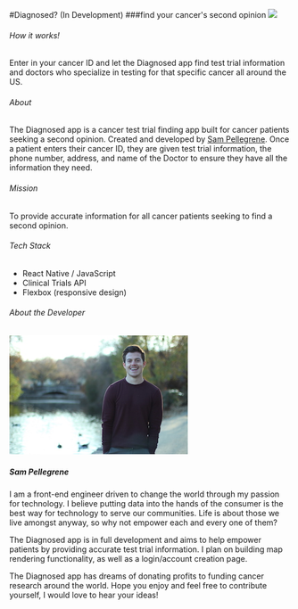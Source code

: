 #Diagnosed? (In Development)
###find your cancer's second opinion
![](diagnosed2gif.gif)

###### How it works!
Enter in your cancer ID and let the Diagnosed app find test trial information and doctors who specialize in testing for that specific cancer all around the US.

###### About
The Diagnosed app is a cancer test trial finding app built for cancer patients seeking a second opinion. Created and developed by [Sam Pellegrene](http://sammypelly.com/). Once a patient enters their cancer ID, they are given test trial information, the phone number, address, and name of the Doctor to ensure they have all the information they need.

###### Mission
To provide accurate information for all cancer patients seeking to find a second opinion.

###### Tech Stack

* React Native / JavaScript
* Clinical Trials API
* Flexbox (responsive design)


###### About the Developer
![](personal.JPG)

##### Sam Pellegrene

I am a front-end engineer driven to change the world through my passion for technology. I believe putting data into the hands of the consumer is the best way for technology to serve our communities. Life is about those we live amongst anyway, so why not empower each and every one of them?

The Diagnosed app is in full development and aims to help empower patients by providing accurate test trial information. I plan on building map rendering functionality, as well as a login/account creation page.

The Diagnosed app has dreams of donating profits to funding cancer research around the world. Hope you enjoy and feel free to contribute yourself, I would love to hear your ideas!
